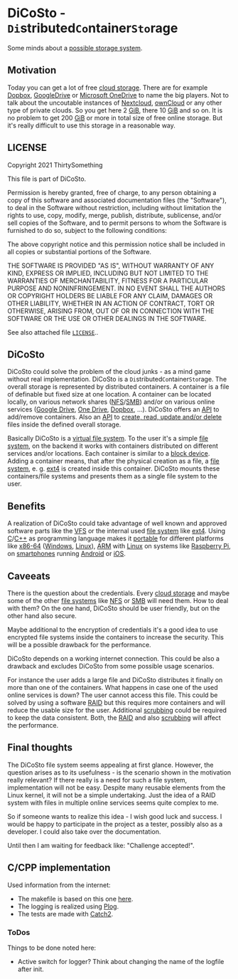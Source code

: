 # DiCoSto - `Di`stributed`Co`ntainer`Sto`rage

Some minds about a [possible storage system][storage].

## Motivation

Today you can get a lot of free [cloud storage][cloud storage]. There are for example [Dopbox][Dopbox], [GoogleDrive][GoogleDrive] or [Microsoft OneDrive][OneDrive] to name the big players. Not to talk about the uncoutable instances of [Nextcloud][Nextcloud], [ownCloud][ownCloud] or any other type of private clouds. So you get here 2 [GiB][MiB], there 10 [GiB][MiB] and so on. It is no problem to get 200 [GiB][MiB] or more in total size of free online storage. But it's really difficult to use this storage in a reasonable way.

## LICENSE

Copyright 2021 ThirtySomething

This file is part of DiCoSto.

Permission is hereby granted, free of charge, to any person obtaining a copy of this software and associated documentation files (the "Software"), to deal in the Software without restriction, including without limitation the rights to use, copy, modify, merge, publish, distribute, sublicense, and/or sell copies of the Software, and to permit persons to whom the Software is furnished to do so, subject to the following conditions:

The above copyright notice and this permission notice shall be included in all copies or substantial portions of the Software.

THE SOFTWARE IS PROVIDED "AS IS", WITHOUT WARRANTY OF ANY KIND, EXPRESS OR IMPLIED, INCLUDING BUT NOT LIMITED TO THE WARRANTIES OF MERCHANTABILITY, FITNESS FOR A PARTICULAR PURPOSE AND NONINFRINGEMENT. IN NO EVENT SHALL THE AUTHORS OR COPYRIGHT HOLDERS BE LIABLE FOR ANY CLAIM, DAMAGES OR OTHER LIABILITY, WHETHER IN AN ACTION OF CONTRACT, TORT OR OTHERWISE, ARISING FROM, OUT OF OR IN CONNECTION WITH THE SOFTWARE OR THE USE OR OTHER DEALINGS IN THE SOFTWARE.

See also attached file [`LICENSE`](./LICENSE "MIT License")..

## DiCoSto

DiCoSto could solve the problem of the cloud junks - as a mind game without real implementation. DiCoSto is a `Di`stributed`Co`ntainer`Sto`rage. The overall storage is represented by distributed containers. A container is a file of definable but fixed size at one location. A container can be located locally, on various network shares ([NFS][NFS]/[SMB][SMB]) and/or on various online services ([Google Drive][GoogleDrive], [One Drive][OneDrive], [Dopbox][Dopbox], ...). DiCoSto offers an [API][API] to add/remove containers. Also an [API][API] to [create, read, update and/or delete][CRUD] files inside the defined overall storage.

Basically DiCoSto is a [virtual file system][VFS]. To the user it's a simple [file system][file system], on the backend it works with containers distributed on different services and/or locations. Each container is similar to a [block device][block device]. Adding a container means, that after the physical creation as a file, a [file system][file system], e. g. [ext4][ext4] is created inside this container. DiCoSto mounts these containers/file systems and presents them as a single file system to the user.

## Benefits

A realization of DiCoSto could take advantage of well known and approved software parts like the [VFS][VFS] or the internal used [file system][file system] like [ext4][ext4]. Using [C][C]/[C++][Cpp] as programming language makes it [portable][portability] for different platforms like [x86-64][x86-64] ([Windows][Windows], [Linux][Linux]), [ARM][ARM] with [Linux][Linux] on systems like [Raspberry Pi][Raspberry Pi], on [smartphones][smartphone] running [Android][Android] or [iOS][iOS].

## Caveeats

There is the question about the credentials. Every [cloud storage][cloud storage] and maybe some of the other [file systems][file system] like [NFS][NFS] or [SMB][SMB] will need them. How to deal with them? On the one hand, DiCoSto should be user friendly, but on the other hand also secure.

Maybe additional to the encryption of credentials it's a good idea to use encrypted file systems inside the containers to increase the security. This will be a possible drawback for the performance.

DiCoSto depends on a working internet connection. This could be also a drawback and excludes DiCoSto from some possible usage scenarios.

For instance the user adds a large file and DiCoSto distributes it finally on more than one of the containers. What happens in case one of the used online services is down? The user cannot access this file. This could be solved by using a software [RAID][RAID] but this requires more containers and will reduce the usable size for the user. Additional [scrubbing][scrubbing] could be required to keep the data consistent. Both, the [RAID][RAID] and also [scrubbing][scrubbing] will affect the performance.

## Final thoughts

The DiCoSto file system seems appealing at first glance. However, the question arises as to its usefulness - is the scenario shown in the motivation really relevant? If there really is a need for such a file system, implementation will not be easy. Despite many reusable elements from the Linux kernel, it will not be a simple undertaking. Just the idea of a RAID system with files in multiple online services seems quite complex to me.

So if someone wants to realize this idea - I wish good luck and success. I would be happy to participate in the project as a tester, possibly also as a developer. I could also take over the documentation.

Until then I am waiting for feedback like: "Challenge accepted!".

## C/CPP implementation

Used information from the internet:

- The makefile is based on this one [here][makefile].
- The logging is realized using [Plog][plog].
- The tests are made with [Catch2][Catch2].

### ToDos

Things to be done noted here:

- Active switch for logger? Think about changing the name of the logfile after init.

[API]: https://en.wikipedia.org/wiki/API
[ARM]: https://en.wikipedia.org/wiki/ARM_architecture
[Android]: https://en.wikipedia.org/wiki/Android_(operating_system)
[CRUD]: https://en.wikipedia.org/wiki/Create,_read,_update_and_delete
[C]: https://en.wikipedia.org/wiki/C_(programming_language)
[Cpp]: https://en.wikipedia.org/wiki/C%2B%2B
[DiCoStoSample]: ./diagrams/DiCoSto/DiCoSto.svg "DiCoSto example"
[Dopbox]: https://www.dropbox.com/
[GoogleDrive]: https://www.google.com/drive/
[Linux]: https://en.wikipedia.org/wiki/Linux
[MiB]: https://en.wikipedia.org/wiki/Byte
[NFS]: https://en.wikipedia.org/wiki/Network_File_System
[Nextcloud]: https://nextcloud.com/
[OneDrive]: https://www.microsoft.com/de-de/microsoft-365/onedrive/online-cloud-storage
[RAID]: https://en.wikipedia.org/wiki/RAID
[Raspberry Pi]: https://en.wikipedia.org/wiki/Raspberry_Pi
[SMB]: https://en.wikipedia.org/wiki/Server_Message_Block
[SQLite]: https://www.sqlite.org/
[VFS]: https://en.wikipedia.org/wiki/Virtual_file_system
[Windows]: https://www.microsoft.com/de-de/windows/
[block device]: https://en.wikipedia.org/wiki/Device_file#BLOCKDEV
[cloud storage]: https://en.wikipedia.org/wiki/Cloud_storage
[ext4]: https://en.wikipedia.org/wiki/Ext4
[file system]: https://en.wikipedia.org/wiki/File_system
[iOS]: https://en.wikipedia.org/wiki/IOS
[ownCloud]: https://owncloud.com/
[portability]: https://en.wikipedia.org/wiki/Software_portability
[smartphone]: https://en.wikipedia.org/wiki/Smartphone
[storage]: https://en.wikipedia.org/wiki/Computer_data_storage
[x86-64]: https://en.wikipedia.org/wiki/X86-64
[scrubbing]: https://en.wikipedia.org/wiki/Data_scrubbing
[makefile]: https://spin.atomicobject.com/2016/08/26/makefile-c-projects/
[plog]: https://github.com/SergiusTheBest/plog
[Catch2]: https://github.com/catchorg/Catch2
